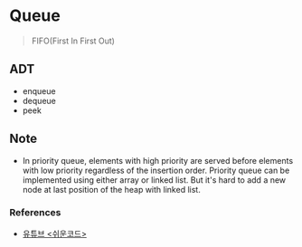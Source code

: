 # Queue

> FIFO(First In First Out)

## ADT

- enqueue
- dequeue
- peek

## Note

- In priority queue, elements with high priority are served before elements with low priority regardless of the insertion order. Priority queue can be implemented using either array or linked list. But it's hard to add a new node at last position of the heap with linked list.

### References

- [유튜브 <쉬운코드>][ref1]

[ref1]: <https://www.youtube.com/watch?v=-2YpvLCT5F8&list=PLcXyemr8ZeoR82N8uZuG9xVrFIfdnLd72&index=1>
